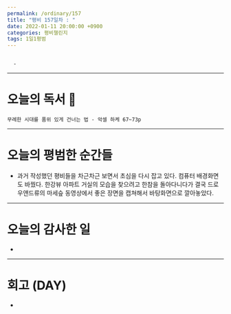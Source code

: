 ```yaml
---
permalink: /ordinary/157
title: "평비 157일차 : "
date: 2022-01-11 20:00:00 +0900
categories: 평비챌린지
tags: 1일1평범
---
```

```

  - 
```

---
# 오늘의 독서 📕
`무례한 시대를 품위 있게 건너는 법 - 악셀 하케 67~73p`  

---
# 오늘의 평범한 순간들
- 과거 작성했던 평비들을 차근차근 보면서 초심을 다시 잡고 있다. 컴퓨터 배경화면도 바꿨다. 한강뷰 아파트 거실의 모습을 찾으려고 한참을 돌아다니다가 결국 드로우앤드류의 마세슾 동영상에서 좋은 장면을 캡쳐해서 바탕화면으로 깔아놓았다.

---
# 오늘의 감사한 일
- 

---
# 회고 (DAY)
- 